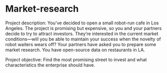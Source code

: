 # Market-research

Project description:
You’ve decided to open a small robot-run cafe in Los Angeles. The project is promising but expensive, so you and your partners decide to try to attract investors. They’re interested in the current market conditions—will you be able to maintain your success when the novelty of robot waiters wears off? Your partners have asked you to prepare some market research. You have open-source data on restaurants in LA.

Project objective:
Find the most promising street to invest and what characteristics the enterprise should have.
